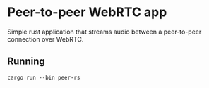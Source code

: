 # Peer-to-peer WebRTC app

Simple rust application that streams audio between a peer-to-peer connection over WebRTC.

## Running

```
cargo run --bin peer-rs
```
